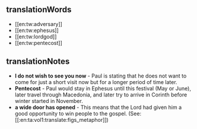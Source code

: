 ## translationWords

* [[en:tw:adversary]]
* [[en:tw:ephesus]]
* [[en:tw:lordgod]]
* [[en:tw:pentecost]]

## translationNotes

* **I do not wish to see you now** - Paul is stating that he does not want to come for just a short visit now but for a longer period of time later.
* **Pentecost** - Paul would stay in Ephesus until this festival (May or June), later travel through Macedonia, and later try to arrive in Corinth before winter started in November.
* **a wide door has opened** - This means that the Lord had given him a good opportunity to win people to the gospel. (See: [[:en:ta:vol1:translate:figs_metaphor]])
